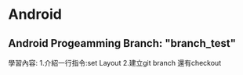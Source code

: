 # Android
Android Progeamming
Branch: "branch_test"
--
學習內容:
1.介紹一行指令:set Layout
2.建立git branch 還有checkout
